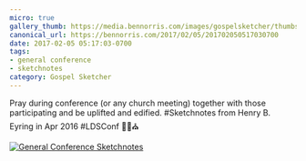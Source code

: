 ```yaml
---
micro: true
gallery_thumb: https://media.bennorris.com/images/gospelsketcher/thumbs/apr-16-1-eyring.jpg
canonical_url: https://bennorris.com/2017/02/05/201702050517030700
date: 2017-02-05 05:17:03-0700
tags:
- general conference
- sketchnotes
category: Gospel Sketcher
---
```


Pray during conference (or any church meeting) together with those participating and be uplifted and edified. #Sketchnotes from Henry B. Eyring in Apr 2016 #LDSConf ✍🏼⛪️

[![General Conference Sketchnotes](https://media.bennorris.com/images/gospelsketcher/general-conference/apr-2016/apr-16-1-eyring.jpg)](https://media.bennorris.com/images/gospelsketcher/general-conference/apr-2016/apr-16-1-eyring.jpg)
